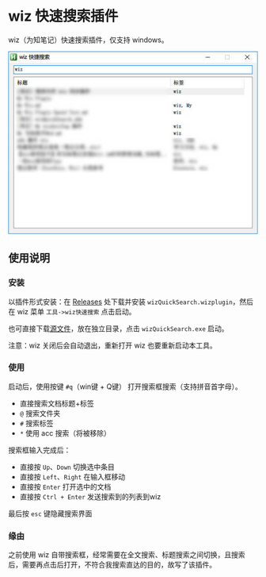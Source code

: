 # wiz 快速搜索插件

wiz（为知笔记）快速搜索插件，仅支持 windows。

![](示例图.jpg)

## 使用说明

### 安装

以插件形式安装：在 [Releases](https://github.com/ywzhaiqi/wizQuickSearch/releases) 处下载并安装 `wizQuickSearch.wizplugin`，然后在 wiz 菜单 `工具->wiz快速搜索` 点击启动。

也可直接下载[源文件](https://github.com/ywzhaiqi/wizQuickSearch.git)，放在独立目录，点击 `wizQuickSearch.exe` 启动。

注意：wiz 关闭后会自动退出，重新打开 wiz 也要重新启动本工具。

### 使用

启动后，使用按键 `#q`（win键 + Q键） 打开搜索框搜索（支持拼音首字母）。
 - 直接搜索文档标题+标签
 - `@` 搜索文件夹
 - `#` 搜索标签
 - `*` 使用 acc 搜索（将被移除）

搜索框输入完成后：
 - 直接按 `Up`、`Down` 切换选中条目
 - 直接按 `Left`、`Right` 在输入框移动
 - 直接按 `Enter` 打开选中的文档
 - 直接按 `Ctrl + Enter` 发送搜索到的列表到wiz

最后按 `esc` 键隐藏搜索界面

### 缘由

之前使用 wiz 自带搜索框，经常需要在全文搜索、标题搜索之间切换，且搜索后，需要再点击后打开，不符合我搜索直达的目的，故写了该插件。